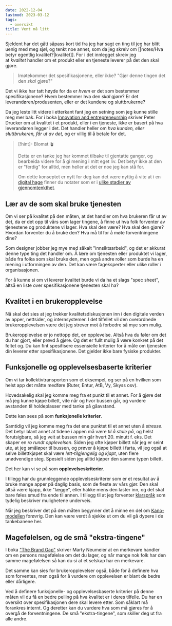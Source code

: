 ```yaml
---
date: 2022-12-04
lastmod: 2023-03-12
tags:
  - oversikt
title: Vent nå litt
---
```


Sjeldent har det gått såpass kort tid fra jeg har sagt en ting til jeg har blitt uenig med meg sjøl, og tenkt noe annet, som da jeg skreiv om [[notes/Hva betyr egentlig kvalitet?|kvalitet]]. For i det innlegget skreiv jeg at _kvalitet_ handler om et produkt eller en tjeneste leverer på det den skal gjøre.

> Imøtekommer det spesifikasjonene, eller ikke? "Gjør denne tingen det den _skal_ gjøre?"

Det vi ikke har tatt høyde for da er _hvem_ er det som bestemmer spesifikasjonene? Hvem bestemmer hva den _skal_ gjøre? Er det leverandøren/produsenten, eller er det kundene og sluttbrukerne?

Da jeg leste litt videre i etterkant fant jeg en setning som jeg kunne stille meg mer bak. For i boka [Innovation and entrepreneurship](https://www.amazon.com/Innovation-Entrepreneurship-Peter-F-Drucker/dp/0060851139?ref=simen-skriver) skriver Peter Drucker om at kvalitet i et produkt, eller i en tjeneste, ikke er basert på hva leverandøren legger i det. Det handler heller om _hva kunden, eller sluttbrukeren, får ut av det,_ og er villig til å betale for det.

> [!hint]- Blomst 🪴
>
> Detta er en tanke jeg har kommet tilbake til gjentatte ganger, og bearbeida videre for å gi mening i mitt eget liv. Det betyr ikke at den er "ferdig" for alltid, men heller at det er noe jeg kan stå for.
> 
> Om dette konseptet er nytt for deg kan det være nyttig å vite at i en [digital hage](digitalt%20hagearbeid.md) finner du notater som er i [ulike stadier av gjennomtenkthet](stadier%20av%20gjennomtenkthet.md).
## Lær av de som skal bruke tjenesten

Om vi ser på kvalitet på den måten, at det handler om hva brukeren får ut av det, da er det opp til vårs som lager tingene, å finne ut hva folk forventer av tjenestene og produktene vi lager. Hva skal den være? Hva skal den gjøre? Hvordan forventer du å bruke den? Hva må til for å møte forventningene dine?

Som designer jobber jeg mye med såkalt "innsiktsarbeid", og det er akkurat denne type ting det handler om. Å lære om tjenesten eller produktet vi lager, både fra folka som skal bruke den, men også andre roller som burde ha en mening i utformingen av den. Det kan være fageksperter eller ulike roller i organisasjonen.

For å kunne si om vi leverer kvalitet burde vi da ha et slags "spec sheet", altså en liste over spesifikasjonene tjenesten skal ha?

## Kvalitet i en brukeropplevelse

Nå skal det sies at jeg trekker kvalitetsdiskusjonen inn i den digitale verden av apper, nettsider, og internsystemer. I det tilfellet vil den overordnede brukeropplevelsen være det jeg strever mot å forbedre så mye som mulig.

Brukeropplevelse er jo nettopp det, en opplevelse. Altså hva du føler om det du har gjort, eller prøvd å gjøre. Og det er fullt mulig å være konkret på det feltet og. Du kan fint spesifisere essensielle kriterier for å måle om tjenesten din leverer etter spesifikasjonene. Det gjelder ikke bare fysiske produkter.

## Funksjonelle og opplevelsesbaserte kriterier

Om vi tar kollektivtransporten som et eksempel, og ser på en hvilken som helst app det måtte medføre (Ruter, Entur, AtB, Vy, Skyss osv).

Hovedsakelig skal jeg komme meg fra et punkt til et annet. For å gjøre det må jeg kunne kjøpe billett, vite når og hvor bussen går, og vurdere avstanden til holdeplasser med tanke på gåavstand.

Dette kan sees på som **funksjonelle kriterier**.

Samtidig vil jeg komme meg fra det ene punktet til et annet uten å _stresse_. Det betyr blant annet at tidene i appen må være _til å stole på_, og helst forutsigbare, så jeg veit at bussen min går hvert 20. minutt f. eks. Det skaper en _ro rundt opplevelsen_. Siden jeg ofte kjøper billett når jeg er seint ute, at jeg småløper til bussen, og prøver å kjøpe billett i farta, vil jeg også at selve billettkjøpet skal være _lett-tilgjengelig og kjapt_, uten flere unødvendige steg. Spesielt siden jeg alltid kjøper den samme typen billett.

Det her kan vi se på som **opplevelseskriterier**.

I tillegg har du grunnleggende opplevelseskriterer som er et resultat av å bruke mange apper på daglig basis, som de fleste av vårs gjør. Den skal altså være kjapp, ikke "lægge", eller hakke mens den laster inn, og det skal bare føles smud fra ende til annen. I tillegg til at jeg forventer [klarspråk](https://snl.no/klarspr%C3%A5k?ref=simen-skriver) som tydelig beskriver mulighetene underveis.

Når jeg beskriver det på den måten begynner det å minne en del om [Kano-modellen](https://foldingburritos.com/blog/kano-model?ref=simen-skriver) forøvrig. Den kan være verdt å sjekke ut om du vil gå dypere i de tankebanene her.

## Magefølelsen, og de små "ekstra-tingene"

I boka ["The Brand Gap"](https://www.amazon.com/Brand-Gap-Distance-Business-Strategy/dp/0321348109?ref=simen-skriver) skriver Marty Neumeier at en merkevare handler om en persons magefølelse om det du lager, og når mange nok folk har den samme magefølelsen så kan du si at et selskap har en merkevare.

Det samme kan sies for brukeropplevelser også, både for å definere hva som forventes, men også for å vurdere om opplevelsen er blant de bedre eller dårligere.

Ved å definere funksjonelle- og opplevelsesbaserte kriterier på denne måten vil du få en bedre peiling på hva kvalitet er i deres tilfelle. Du har en oversikt over spesifikasjonen dere skal levere etter. Som såklart må forankres internt. Og deretter kan du vurdere hva som må gjøres for å overgå de forventningene. De små "ekstra-tingene", som skiller deg ut fra alle andre.
